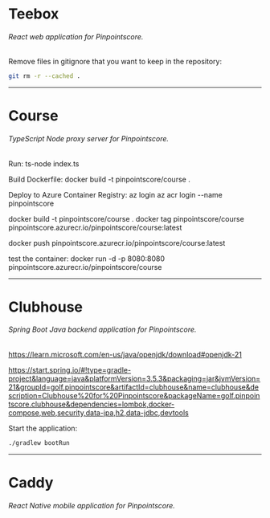 # Teebox
###### React web application for Pinpointscore.

Remove files in gitignore that you want to keep in the repository:

```bash
git rm -r --cached .
```

---

# Course
###### TypeScript Node proxy server for Pinpointscore.

Run: 
ts-node index.ts

Build Dockerfile: 
docker build -t pinpointscore/course .

Deploy to Azure Container Registry:
az login
az acr login --name pinpointscore

<!-- docker pull mcr.microsoft.com/mcr/hello-world
docker tag mcr.microsoft.com/mcr/hello-world pinpointscore.azurecr.io/samples/hello-world -->
docker build -t pinpointscore/course .
docker tag pinpointscore/course pinpointscore.azurecr.io/pinpointscore/course:latest

docker push pinpointscore.azurecr.io/pinpointscore/course:latest

test the container:
docker run -d -p 8080:8080 pinpointscore.azurecr.io/pinpointscore/course

---

# Clubhouse
###### Spring Boot Java backend application for Pinpointscore.

https://learn.microsoft.com/en-us/java/openjdk/download#openjdk-21

https://start.spring.io/#!type=gradle-project&language=java&platformVersion=3.5.3&packaging=jar&jvmVersion=21&groupId=golf.pinpointscore&artifactId=clubhouse&name=clubhouse&description=Clubhouse%20for%20Pinpointscore&packageName=golf.pinpointscore.clubhouse&dependencies=lombok,docker-compose,web,security,data-jpa,h2,data-jdbc,devtools

Start the application:
```bash
./gradlew bootRun
```

---

# Caddy
###### React Native mobile application for Pinpointscore.
